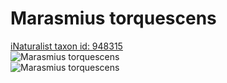 
Marasmius torquescens
=====================
  
[iNaturalist taxon id: 948315](https://www.inaturalist.org/taxa/948315)  
![Marasmius torquescens](https://inaturalist-open-data.s3.amazonaws.com/photos/52653287/medium.jpeg)  
![Marasmius torquescens](https://inaturalist-open-data.s3.amazonaws.com/photos/52653288/medium.jpeg)